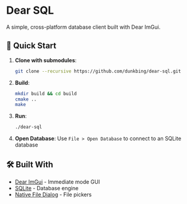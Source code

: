 # Dear SQL

A simple, cross-platform database client built with Dear ImGui.

## 🚀 Quick Start

1. **Clone with submodules**:

   ```bash
   git clone --recursive https://github.com/dunkbing/dear-sql.git
   ```

2. **Build**:

   ```bash
   mkdir build && cd build
   cmake ..
   make
   ```

3. **Run**:

   ```bash
   ./dear-sql
   ```

4. **Open Database**: Use `File > Open Database` to connect to an SQLite database

## 🛠️ Built With

- [Dear ImGui](https://github.com/ocornut/imgui) - Immediate mode GUI
- [SQLite](https://sqlite.org/) - Database engine
- [Native File Dialog](https://github.com/btzy/nativefiledialog-extended) - File pickers
